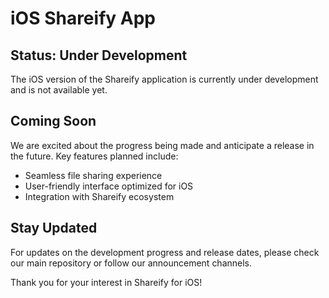 # iOS Shareify App

## Status: Under Development

The iOS version of the Shareify application is currently under development and is not available yet.

## Coming Soon

We are excited about the progress being made and anticipate a release in the future. Key features planned include:
- Seamless file sharing experience
- User-friendly interface optimized for iOS
- Integration with Shareify ecosystem

## Stay Updated

For updates on the development progress and release dates, please check our main repository or follow our announcement channels.

Thank you for your interest in Shareify for iOS!